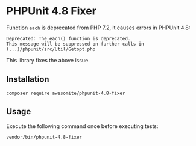 # PHPUnit 4.8 Fixer

Function `each` is deprecated from PHP 7.2, it causes errors in PHPUnit 4.8:

```
Deprecated: The each() function is deprecated.
This message will be suppressed on further calls in (...)/phpunit/src/Util/Getopt.php
```

This library fixes the above issue.

## Installation

```
composer require awesomite/phpunit-4.8-fixer
```

## Usage

Execute the following command once before executing tests:

```
vendor/bin/phpunit-4.8-fixer
```
